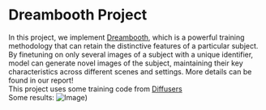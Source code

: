 # Dreambooth Project
In this project, we implement [Dreambooth](https://arxiv.org/abs/2208.12242), which is a powerful training methodology that can retain the distinctive features of a particular
subject. By finetuning on only several images of a subject with a unique identifier, model can generate novel images of the subject, maintaining their key characteristics across different scenes and settings. More details can be found in our report! <br>
This project uses some training code from [Diffusers](https://huggingface.co/docs/diffusers/v0.30.3/en/training/dreambooth#dreambooth)<br>
Some results:
![Image](https://drive.google.com/file/d/1xJvfU3vuAvOVzYWmMwrkRcuOEHTLyJ8R/view?usp=drive_link))
